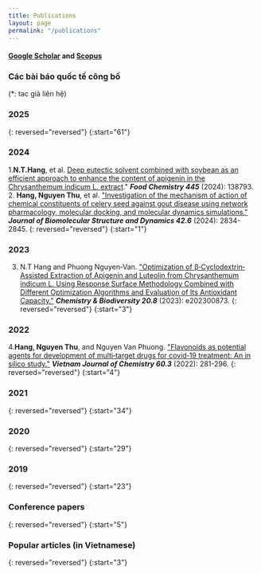 ```yaml
---
title: Publications
layout: page
permalink: "/publications"
---
```


#### [Google Scholar](https://scholar.google.com/citations?user=7O6Qq_kAAAAJ&hl=en) and [Scopus](https://www.scopus.com/authid/detail.uri?authorId=56912954900)
### Các bài báo quốc tế công bố
(*: tac giả liên hệ)
### 2025
{: reversed="reversed"}
{:start="61"}
### 2024
1.**N.T.Hang**, et al. [Deep eutectic solvent combined with soybean as an efficient approach to enhance the content of apigenin in the Chrysanthemum indicum L. extract](https://doi.org/10.1016/j.foodchem.2024.138793)." ***Food Chemistry 445*** (2024): 138793. 
2. **Hang, Nguyen Thu**, et al. ["Investigation of the mechanism of action of chemical constituents of celery seed against gout disease using network pharmacology, molecular docking, and molecular dynamics simulations."](https://doi.org/10.1080/07391102.2023.2213337) ***Journal of Biomolecular Structure and Dynamics 42.6*** (2024): 2834-2845.
{: reversed="reversed"}
{:start="1"}
### 2023
3. N.T Hang and Phuong Nguyen‐Van. ["Optimization of β‐Cyclodextrin‐Assisted Extraction of Apigenin and Luteolin from Chrysanthemum indicum L. Using Response Surface Methodology Combined with Different Optimization Algorithms and Evaluation of Its Antioxidant Capacity."]( https://doi.org/10.1002/cbdv.202300873) ***Chemistry & Biodiversity 20.8*** (2023): e202300873.
{: reversed="reversed"}
{:start="3"}
### 2022
4.**Hang, Nguyen Thu**, and Nguyen Van Phuong. ["Flavonoids as potential agents for development of multi‐target drugs for covid‐19 treatment: An in silico study."](https://doi.org/10.1002/vjch.202100108) ***Vietnam Journal of Chemistry 60.3*** (2022): 281-296.
{: reversed="reversed"}
{:start="4"}
### 2021
{: reversed="reversed"}
{:start="34"}
### 2020
{: reversed="reversed"}
{:start="29"}
### 2019
{: reversed="reversed"}
{:start="23"}
### Conference papers
{: reversed="reversed"}
{:start="5"}
### Popular articles (in Vietnamese)
{: reversed="reversed"}
{:start="3"}

